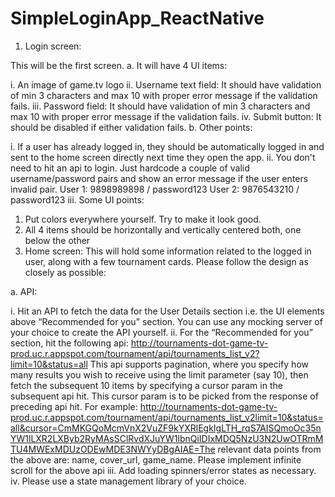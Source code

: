 # SimpleLoginApp_ReactNative

1. Login screen:

This will be the first screen. a. It will have 4 UI items:

i. An image of game.tv logo
ii. Username text field: It should have validation of min 3 characters and max 10 with proper error message if the validation fails.
iii. Password field: It should have validation of min 3 characters and max 10 with proper error message if the validation fails.
iv. Submit button: It should be disabled if either validation fails.
b. Other points:

i. If a user has already logged in, they should be automatically logged in and sent to the home screen directly next time they open the app.
ii. You don't need to hit an api to login. Just hardcode a couple of valid username/password pairs and show an error message if the user enters invalid pair.
  User 1: 9898989898 / password123
  User 2: 9876543210 / password123
iii. Some UI points:
  1. Put colors everywhere yourself. Try to make it look good.
  2. All 4 items should be horizontally and vertically centered both, one below the other
2. Home screen: This will hold some information related to the logged in user, along with a few tournament cards. Please follow the design as closely as possible:



a. API:

i. Hit an API to fetch the data for the User Details section i.e. the UI elements above “Recommended for you” section. You can use any mocking server of your choice to create the API yourself.
ii. For the “Recommended for you” section, hit the following api: http://tournaments-dot-game-tv-prod.uc.r.appspot.com/tournament/api/tournaments_list_v2?limit=10&status=all This api supports pagination, where you specify how many results you wish to receive using the limit parameter (say 10), then fetch the subsequent 10 items by specifying a cursor param in the subsequent api hit. This cursor param is to be picked from the response of preceding api hit. For example: http://tournaments-dot-game-tv-prod.uc.r.appspot.com/tournament/api/tournaments_list_v2limit=10&status=all&cursor=CmMKGQoMcmVnX2VuZF9kYXRlEgkIgLTH_rqS7AISQmoOc35nYW1lLXR2LXByb2RyMAsSClRvdXJuYW1lbnQiIDIxMDQ5NzU3N2UwOTRmMTU4MWExMDUzODEwMDE3NWYyDBgAIAE=The relevant data points from the above are: name, cover_url, game_name. Please implement infinite scroll for the above api
iii. Add loading spinners/error states as necessary.
iv. Please use a state management library of your choice.
